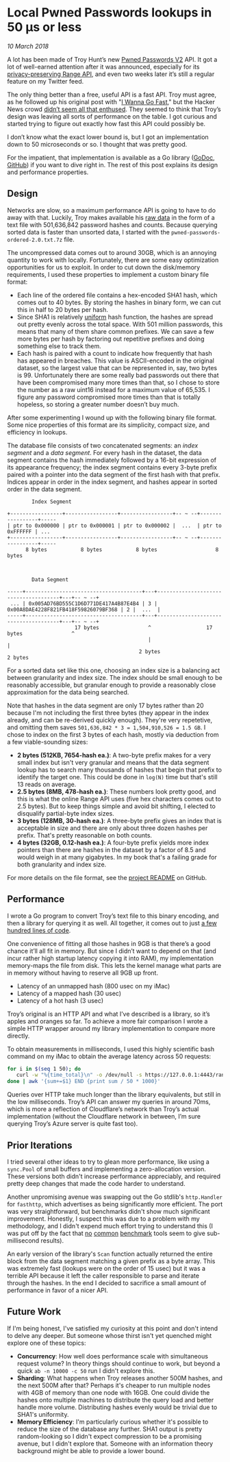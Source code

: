 # Local Pwned Passwords lookups in 50 μs or less

_10 March 2018_

A lot has been made of Troy Hunt’s new [Pwned Passwords V2](https://www.troyhunt.com/ive-just-launched-pwned-passwords-version-2/) API. It got a lot of well-earned attention after it was announced, especially for its [privacy-preserving Range API](https://haveibeenpwned.com/API/v2#SearchingPwnedPasswordsByRange), and even two weeks later it’s still a regular feature on my Twitter feed.

The only thing better than a free, useful API is a fast API. Troy must agree, as he followed up his original post with "[I Wanna Go Fast](https://www.troyhunt.com/i-wanna-go-fast-why-searching-through-500m-pwned-passwords-is-so-quick/)," but the Hacker News crowd [didn’t seem all that enthused](https://news.ycombinator.com/item?id=16472089). They seemed to think that Troy’s design was leaving all sorts of performance on the table. I got curious and started trying to figure out exactly how fast this API could possibly be.

I don’t know what the exact lower bound is, but I got an implementation down to 50 microseconds or so. I thought that was pretty good.

For the impatient, that implementation is available as a Go library ([GoDoc](https://godoc.org/github.com/tylerchr/pwnedpass), [GitHub](https://github.com/tylerchr/pwnedpass)) if you want to dive right in. The rest of this post explains its design and performance properties.

## Design

Networks are slow, so a maximum performance API is going to have to do away with that. Luckily, Troy makes available his [raw data](https://haveibeenpwned.com/Passwords) in the form of a text file with 501,636,842 password hashes and counts. Because querying sorted data is faster than unsorted data, I started with the `pwned-passwords-ordered-2.0.txt.7z` file.

The uncompressed data comes out to around 30GB, which is an annoying quantity to work with locally. Fortunately, there are some easy optimization opportunities for us to exploit. In order to cut down the disk/memory requirements, I used these properties to implement a custom binary file format:

- Each line of the ordered file contains a hex-encoded SHA1 hash, which comes out to 40 bytes. By storing the hashes in binary form, we can cut this in half to 20 bytes per hash.
- Since SHA1 is relatively [uniform](https://en.wikipedia.org/wiki/Hash_function#Uniformity) hash function, the hashes are spread out pretty evenly across the total space. With 501 million passwords, this means that many of them share common prefixes. We can save a few more bytes per hash by factoring out repetitive prefixes and doing something else to track them.
- Each hash is paired with a count to indicate how frequently that hash has appeared in breaches. This value is ASCII-encoded in the original dataset, so the largest value that can be represented in, say, two bytes is 99. Unfortunately there are some really bad passwords out there that have been compromised many more times than that, so I chose to store the number as a raw uint16 instead for a maximum value of 65,535. I figure any password compromised more times than that is totally hopeless, so storing a greater number doesn’t buy much.

After some experimenting I wound up with the following binary file format. Some nice properties of this format are its simplicity, compact size, and efficiency in lookups.

The database file consists of two concatenated segments: an *index segment* and a *data segment*. For every hash in the dataset, the data segment contains the hash immediately followed by a 16-bit expression of its appearance frequency; the index segment contains every 3-byte prefix paired with a pointer into the data segment of the first hash with that prefix. Indices appear in order in the index segment, and hashes appear in sorted order in the data segment.

```
        Index Segment

+-----------------+-----------------+-----------------+-- ~ --+-----------------+-----
| ptr to 0x000000 | ptr to 0x000001 | ptr to 0x000002 |  ...  | ptr to 0xFFFFFF | ...
+-----------------+-----------------+-----------------+-- ~ --+-----------------+-----
      8 bytes           8 bytes           8 bytes                   8 bytes



        Data Segment

-----+--------------------------------------+---+--------------------------------------+---+-- ~ --+
 ... | 0x005AD76BD555C1D6D771DE417A4B87E4B4 | 3 | 0x00A8DAE4228F821FB418F59826079BF368 | 2 |  ...  |
-----+--------------------------------------+---+--------------------------------------+---+-- ~ --+
                      17 bytes                ^                  17 bytes                ^
                                              |                                          |
                                           2 bytes                                    2 bytes
```

For a sorted data set like this one, choosing an index size is a balancing act between granularity and index size. The index should be small enough to be reasonably accessible, but granular enough to provide a reasonably close approximation for the data being searched.

Note that hashes in the data segment are only 17 bytes rather than 20 because I'm not including the first three bytes (they appear in the index already, and can be re-derived quickly enough). They're very repetetive, and omitting them saves `501,636,842 * 3 = 1,504,910,526 = 1.5 GB`. I chose to index on the first 3 bytes of each hash, mostly via deduction from a few viable-sounding sizes:

- **2 bytes (512KB, 7654-hash ea.)**: A two-byte prefix makes for a very small index but isn't very granular and means that the data segment lookup has to search many thousands of hashes that begin that prefix to identify the target one. This could be done in `log(N)` time but that's still 13 reads on average.
- **2.5 bytes (8MB, 478-hash ea.)**: These numbers look pretty good, and this is what the online Range API uses (five hex characters comes out to 2.5 bytes). But to keep things simple and avoid bit shifting, I elected to disqualify partial-byte index sizes.
- **3 bytes (128MB, 30-hash ea.)**: A three-byte prefix gives an index that is acceptable in size and there are only about three dozen hashes per prefix. That's pretty reasonable on both counts.
- **4 bytes (32GB, 0.12-hash ea.)**: A four-byte prefix yields more index pointers than there are hashes in the dataset by a factor of 8.5 and would weigh in at many gigabytes. In my book that's a failing grade for both granularity and index size.

For more details on the file format, see the [project README](https://github.com/tylerchr/pwnedpass/#file-format) on GitHub.

## Performance
I wrote a Go program to convert Troy’s text file to this binary encoding, and then a library for querying it as well. All together, it comes out to just [a few hundred lines of code](https://github.com/tylerchr/pwnedpass/blob/master/offline.go).

One convenience of fitting all those hashes in 9GB is that there’s a good chance it’ll all fit in memory. But since I didn’t want to depend on that (and incur rather high startup latency copying it into RAM), my implementation memory-maps the file from disk. This lets the kernel manage what parts are in memory without having to reserve all 9GB up front.

- Latency of an unmapped hash (800 usec on my iMac)
- Latency of a mapped hash (30 usec)
- Latency of a hot hash (3 usec)

Troy’s original is an HTTP API and what I’ve described is a library, so it’s apples and oranges so far. To achieve a more fair comparison I wrote a simple HTTP wrapper around my library implementation to compare more directly.

To obtain measurements in milliseconds, I used this highly scientific bash command on my iMac to obtain the average latency across 50 requests:

```bash
for i in $(seq 1 50); do
   curl -w "%{time_total}\n" -o /dev/null -s https://127.0.0.1:4443/range/EC7D0;
done | awk '{sum+=$1} END {print sum / 50 * 1000}'
```

Queries over HTTP take much longer than the library equivalents, but still in the low milliseconds. Troy’s API can answer my queries in around 70ms, which is more a reflection of Cloudflare’s network than Troy’s actual implementation (without the Cloudflare network in between, I’m sure querying Troy’s Azure server is quite fast too).

## Prior Iterations

I tried several other ideas to try to glean more performance, like using a `sync.Pool` of small buffers and implementing a zero-allocation version. These versions both didn't increase performance appreciably, and required pretty deep changes that made the code harder to understand.

Another unpromising avenue was swapping out the Go stdlib's `http.Handler` for `fasthttp`, which advertises as being significantly more efficient. The port was very straightforward, but benchmarks didn't show much significant improvement. Honestly, I suspect this was due to a problem with my methodology, and I didn't expend much effort trying to understand this (I was put off by the fact that [no](https://httpd.apache.org/docs/2.4/programs/ab.html) [common](https://github.com/JoeDog/siege) [benchmark](https://github.com/tsenart/vegeta) tools seem to give sub-millisecond results).

An early version of the library's `Scan` function actually returned the entire block from the data segment matching a given prefix as a byte array. This was extremely fast (lookups were on the order of 15 usec) but it was a terrible API because it left the caller responsible to parse and iterate through the hashes. In the end I decided to sacrifice a small amount of performance in favor of a nicer API.

## Future Work

If I'm being honest, I've satisfied my curiosity at this point and don't intend to delve any deeper. But someone whose thirst isn't yet quenched might explore one of these topics:

- **Concurrency**: How well does performance scale with simultaneous request volume? In theory things should continue to work, but beyond a quick `ab -n 10000 -c 50` run I didn't explore this.
- **Sharding**: What happens when Troy releases another 500M hashes, and the next 500M after that? Perhaps it's cheaper to run multiple nodes with 4GB of memory than one node with 16GB. One could divide the hashes onto multiple machines to distribute the query load and better handle more volume. Distributing hashes evenly would be trivial due to SHA1's uniformity.
- **Memory Efficiency**: I'm particularly curious whether it's possible to reduce the size of the database any further. SHA1 output is pretty random-looking so I didn't expect compression to be a promising avenue, but I didn't explore that. Someone with an information theory background might be able to provide a lower bound.